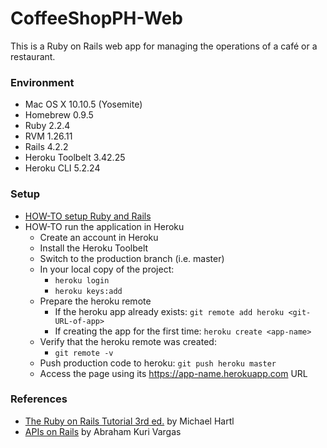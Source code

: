 # CoffeeShopPH-Web #

This is a Ruby on Rails web app for managing the operations of a café or a restaurant.

### Environment ###

* Mac OS X 10.10.5 (Yosemite)
* Homebrew 0.9.5
* Ruby 2.2.4
* RVM 1.26.11
* Rails 4.2.2
* Heroku Toolbelt 3.42.25
* Heroku CLI 5.2.24

### Setup ###

* [HOW-TO setup Ruby and Rails](http://guides.rubyonrails.org/getting_started.html)
* HOW-TO run the application in Heroku
    * Create an account in Heroku
    * Install the Heroku Toolbelt
    * Switch to the production branch (i.e. master)
    * In your local copy of the project:
        * ```heroku login```
        * ```heroku keys:add```
    * Prepare the heroku remote
        * If the heroku app already exists: ```git remote add heroku <git-URL-of-app>```
        * If creating the app for the first time: ```heroku create <app-name>```
    * Verify that the heroku remote was created:
        * ```git remote -v```
    * Push production code to heroku: ```git push heroku master```
    * Access the page using its https://app-name.herokuapp.com URL

### References ###

* [The Ruby on Rails Tutorial 3rd ed.](http://3rd-edition.railstutorial.org/) by Michael Hartl
* [APIs on Rails](http://apionrails.icalialabs.com/) by Abraham Kuri Vargas
